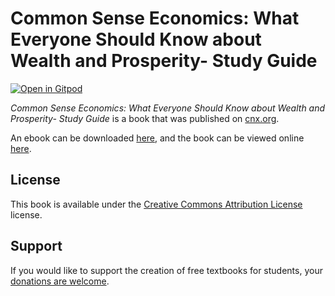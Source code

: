 # Common Sense Economics: What Everyone Should Know about Wealth and Prosperity- Study Guide

[![Open in Gitpod](https://gitpod.io/button/open-in-gitpod.svg)](https://gitpod.io/from-referrer/)

_Common Sense Economics: What Everyone Should Know about Wealth and Prosperity- Study Guide_ is a book that was published on [cnx.org](https://cnx.org/).

An ebook can be downloaded [here](https://github.com/cnx-user-books/cnxbook-common-sense-economics-part-1-twelve-key-elements-of-economics/releases/latest), and the book can be viewed online [here](https://github.com/cnx-user-books/cnxbook-common-sense-economics-part-1-twelve-key-elements-of-economics/releases/latest).

## License
This book is available under the [Creative Commons Attribution License](./LICENSE) license.

## Support
If you would like to support the creation of free textbooks for students, your [donations are welcome](https://riceconnect.rice.edu/donation/support-openstax-banner).
